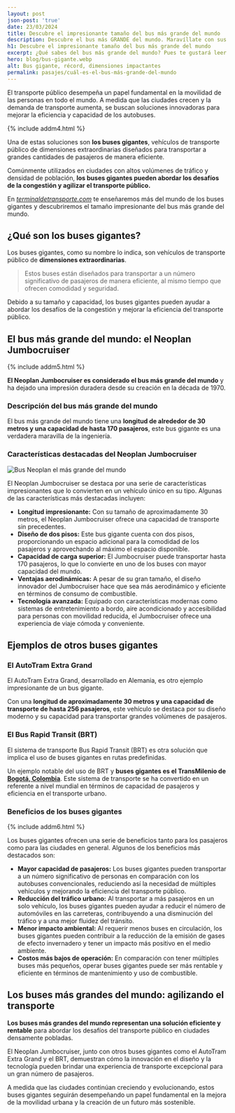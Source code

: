 ```yaml
---
layout: post
json-post: 'true'
date: 23/03/2024
title: Descubre el impresionante tamaño del bus más grande del mundo
description: Descubre el bus más GRANDE del mundo. Maravíllate con sus dimensiones y capacidades asombrosas. ¡No te lo pierdas! 🚌🌍
h1: Descubre el impresionante tamaño del bus más grande del mundo
excerpt: ¿Qué sabes del bus más grande del mundo? Pues te gustará leer este artículo
hero: blog/bus-gigante.webp
alt: Bus gigante, récord, dimensiones impactantes
permalink: pasajes/cuál-es-el-bus-más-grande-del-mundo
---
```

El transporte público desempeña un papel fundamental en la movilidad de las personas en todo el mundo. A medida que las ciudades crecen y la demanda de transporte aumenta, se buscan soluciones innovadoras para mejorar la eficiencia y capacidad de los autobuses.

{% include addm4.html %}

Una de estas soluciones son **los buses gigantes**, vehículos de transporte público de dimensiones extraordinarias diseñados para transportar a grandes cantidades de pasajeros de manera eficiente.

Comúnmente utilizados en ciudades con altos volúmenes de tráfico y densidad de población, **los buses gigantes pueden abordar los desafíos de la congestión y agilizar el transporte público.**

En *[terminaldetransporte.com](/)* te enseñaremos más del mundo de los buses gigantes y descubriremos el tamaño impresionante del bus más grande del mundo.

## ¿Qué son los buses gigantes?

Los buses gigantes, como su nombre lo indica, son vehículos de transporte público de **dimensiones extraordinarias**.

>Estos buses están diseñados para transportar a un número significativo de pasajeros de manera eficiente, al mismo tiempo que ofrecen comodidad y seguridad.

Debido a su tamaño y capacidad, los buses gigantes pueden ayudar a abordar los desafíos de la congestión y mejorar la eficiencia del transporte público.

## El bus más grande del mundo: el Neoplan Jumbocruiser

{% include addm5.html %}

**El Neoplan Jumbocruiser es considerado el bus más grande del mundo** y ha dejado una impresión duradera desde su creación en la década de 1970.

### Descripción del bus más grande del mundo

El bus más grande del mundo tiene una **longitud de alrededor de 30 metros y una capacidad de hasta 170 pasajeros**, este bus gigante es una verdadera maravilla de la ingeniería.

### Características destacadas del Neoplan Jumbocruiser

![Bus Neoplan el más grande del mundo](/img/blog/bus-neoplan.webp "Bus Neoplan")

El Neoplan Jumbocruiser se destaca por una serie de características impresionantes que lo convierten en un vehículo único en su tipo. Algunas de las características más destacadas incluyen:

*   **Longitud impresionante:** Con su tamaño de aproximadamente 30 metros, el Neoplan Jumbocruiser ofrece una capacidad de transporte sin precedentes.
*   **Diseño de dos pisos:** Este bus gigante cuenta con dos pisos, proporcionando un espacio adicional para la comodidad de los pasajeros y aprovechando al máximo el espacio disponible.
*   **Capacidad de carga superior:** El Jumbocruiser puede transportar hasta 170 pasajeros, lo que lo convierte en uno de los buses con mayor capacidad del mundo.
*   **Ventajas aerodinámicas:** A pesar de su gran tamaño, el diseño innovador del Jumbocruiser hace que sea más aerodinámico y eficiente en términos de consumo de combustible.
*   **Tecnología avanzada:** Equipado con características modernas como sistemas de entretenimiento a bordo, aire acondicionado y accesibilidad para personas con movilidad reducida, el Jumbocruiser ofrece una experiencia de viaje cómoda y conveniente.

## Ejemplos de otros buses gigantes

### El AutoTram Extra Grand

El AutoTram Extra Grand, desarrollado en Alemania, es otro ejemplo impresionante de un bus gigante.

Con una **longitud de aproximadamente 30 metros y una capacidad de transporte de hasta 256 pasajeros**, este vehículo se destaca por su diseño moderno y su capacidad para transportar grandes volúmenes de pasajeros.

### El Bus Rapid Transit (BRT)

El sistema de transporte Bus Rapid Transit (BRT) es otra solución que implica el uso de buses gigantes en rutas predefinidas.

Un ejemplo notable del uso de BRT y **buses gigantes es el TransMilenio de [Bogotá, Colombia]({{'terminal-sur-bogota'|relative_url}})**. Este sistema de transporte se ha convertido en un referente a nivel mundial en términos de capacidad de pasajeros y eficiencia en el transporte urbano.

### Beneficios de los buses gigantes

{% include addm6.html %}

Los buses gigantes ofrecen una serie de beneficios tanto para los pasajeros como para las ciudades en general. Algunos de los beneficios más destacados son:

*   **Mayor capacidad de pasajeros:** Los buses gigantes pueden transportar a un número significativo de personas en comparación con los autobuses convencionales, reduciendo así la necesidad de múltiples vehículos y mejorando la eficiencia del transporte público.
*   **Reducción del tráfico urbano:** Al transportar a más pasajeros en un solo vehículo, los buses gigantes pueden ayudar a reducir el número de automóviles en las carreteras, contribuyendo a una disminución del tráfico y a una mejor fluidez del tránsito.
*   **Menor impacto ambiental:** Al requerir menos buses en circulación, los buses gigantes pueden contribuir a la reducción de la emisión de gases de efecto invernadero y tener un impacto más positivo en el medio ambiente.
*   **Costos más bajos de operación:** En comparación con tener múltiples buses más pequeños, operar buses gigantes puede ser más rentable y eficiente en términos de mantenimiento y uso de combustible.

## Los buses más grandes del mundo: agilizando el transporte

**Los buses más grandes del mundo representan una solución eficiente y rentable** para abordar los desafíos del transporte público en ciudades densamente pobladas.

El Neoplan Jumbocruiser, junto con otros buses gigantes como el AutoTram Extra Grand y el BRT, demuestran cómo la innovación en el diseño y la tecnología pueden brindar una experiencia de transporte excepcional para un gran número de pasajeros.

A medida que las ciudades continúan creciendo y evolucionando, estos buses gigantes seguirán desempeñando un papel fundamental en la mejora de la movilidad urbana y la creación de un futuro más sostenible.
